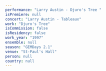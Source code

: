 ```yaml
---
performance: "Larry Austin - Djuro's Tree "
isPremiere: null
concert: "Larry Austin - Tableaux"
work: "Djuro's Tree"
isCommission: false
isResidency: false
work_year: "1997"
ensemble: null
season: "GEMDays 2.1"
venue: "St-Paul's Hall"
person: null
country: null
---
```


